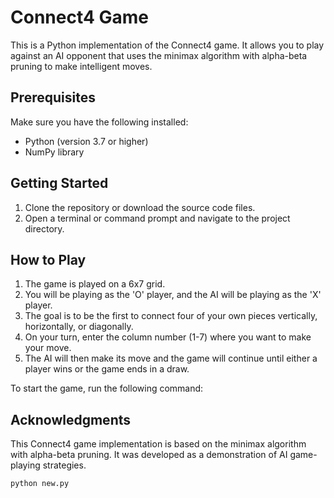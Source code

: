 # Connect4 Game

This is a Python implementation of the Connect4 game. It allows you to play against an AI opponent that uses the minimax algorithm with alpha-beta pruning to make intelligent moves.

## Prerequisites

Make sure you have the following installed:

- Python (version 3.7 or higher)
- NumPy library

## Getting Started

1. Clone the repository or download the source code files.
2. Open a terminal or command prompt and navigate to the project directory.

## How to Play

1. The game is played on a 6x7 grid.
2. You will be playing as the 'O' player, and the AI will be playing as the 'X' player.
3. The goal is to be the first to connect four of your own pieces vertically, horizontally, or diagonally.
4. On your turn, enter the column number (1-7) where you want to make your move.
5. The AI will then make its move and the game will continue until either a player wins or the game ends in a draw.

To start the game, run the following command:

## Acknowledgments
This Connect4 game implementation is based on the minimax algorithm with alpha-beta pruning. It was developed as a demonstration of AI game-playing strategies.

```shell
python new.py


